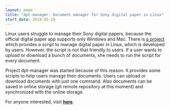 ```yaml
---
layout: page
title: "dpt-manager: Document manager for Sony digital paper in Linux"
start_date: 2019-05-19
---
```


Linux users struggle to manage their Sony digital papers, because the official digital paper app supports only Windows and Mac.
There is [a project](https://github.com/janten/dpt-rp1-py) which provides a script to manage digital paper in Linux, which is developed by users.
However, the script is not that friendly to users.
If a user wants to upload or download a bunch of documents, she needs to run the script for every document.

Project dpt-manager was started because of this reason.
It provides some scripts to help users manage their documents.
Users can upload or download documents with just one command.
Also documents can be saved in online storage (git remote repository at this moment) and synchronized with the online storage.

For anyone interested, visit [__here__](https://github.com/yunjae2/dpt-manager).
